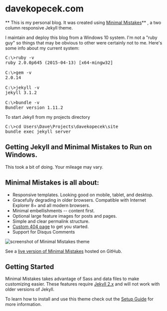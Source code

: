 # davekopecek.com

** This is my personal blog. It was created using [Minimal Mistakes](http://mmistakes.github.io/minimal-mistakes)** , a two column responsive Jekyll theme.

I maintain and deploy this blog from a Windows 10 system. I'm not a "ruby guy" so things that may be obvious to other were certainly not to me. Here's some info about my current system:

<pre>
C:\>ruby -v
ruby 2.0.0p645 (2015-04-13) [x64-mingw32]

C:\>gem -v
2.0.14

C:\>jekyll -v
jekyll 3.1.2

C:\>bundle -v
Bundler version 1.11.2
</pre>

To start Jekyll from my projects directory
<pre>
C:\>cd Users\Dave\Projects\davekopecek\site
bundle exec jekyll server
</pre>

## Getting Jekyll and Minimal Mistakes to Run on Windows.

This took a bit of doing. Your mileage may vary.






## Minimal Mistakes is all about:

* Responsive templates. Looking good on mobile, tablet, and desktop.
* Gracefully degrading in older browsers. Compatible with Internet Explorer 8+ and all modern browsers.
* Minimal embellishments -- content first.
* Optional large feature images for posts and pages.
* Simple and clear permalink structure.
* [Custom 404 page](http://mmistakes.github.io/minimal-mistakes/404.html) to get you started.
* Support for Disqus Comments

![screenshot of Minimal Mistakes theme](http://mmistakes.github.io/minimal-mistakes/images/mm-theme-post-600.jpg)

See a [live version of Minimal Mistakes](http://mmistakes.github.io/minimal-mistakes/) hosted on GitHub.

## Getting Started

Minimal Mistakes takes advantage of Sass and data files to make customizing easier. These features require [Jekyll 2.x](https://github.com/mmistakes/minimal-mistakes/releases/tag/2.1.3) and will not work with older versions of Jekyll.

To learn how to install and use this theme check out the [Setup Guide](http://mmistakes.github.io/minimal-mistakes/theme-setup/) for more information.